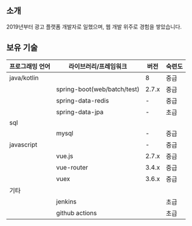 ## 소개
2019년부터 광고 플랫폼 개발자로 일했으며, 웹 개발 위주로 경험을 쌓았습니다.

## 보유 기술
| 프로그래밍 언어    | 라이브러리/프레임워크                 | 버전    | 숙련도 |
| ----------- | --------------------------- | ----- | --- |
| java/kotlin |                             | 8     | 중급  |
|             | spring-boot(web/batch/test) | 2.7.x | 중급  |
|             | spring-data-redis           | -     | 중급  |
|             | spring-data-jpa             | -     | 초급  |
| sql         |                             |       |     |
|             | mysql                       | -     | 중급  |
| javascript  |                             | -     | 중급  |
|             | vue.js                      | 2.7.x | 중급  |
|             | vue-router                  | 3.4.x | 중급  |
|             | vuex                        | 3.6.x | 중급  |
| 기타          |                             |       |     |
|             | jenkins                     |       | 초급  |
|             | github actions              |       | 초급  |
